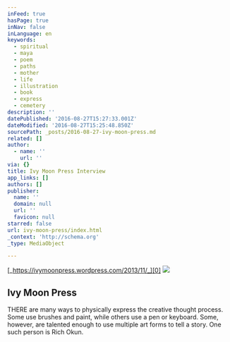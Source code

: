 ```yaml
---
inFeed: true
hasPage: true
inNav: false
inLanguage: en
keywords:
  - spiritual
  - maya
  - poem
  - paths
  - mother
  - life
  - illustration
  - book
  - express
  - cemetery
description: ''
datePublished: '2016-08-27T15:27:33.001Z'
dateModified: '2016-08-27T15:25:48.850Z'
sourcePath: _posts/2016-08-27-ivy-moon-press.md
related: []
author:
  - name: ''
    url: ''
via: {}
title: Ivy Moon Press Interview
app_links: []
authors: []
publisher:
  name: ''
  domain: null
  url: ''
  favicon: null
starred: false
url: ivy-moon-press/index.html
_context: 'http://schema.org'
_type: MediaObject

---
```

[_https://ivymoonpress.wordpress.com/2013/11/_][0]
![](https://the-grid-user-content.s3-us-west-2.amazonaws.com/51508bcd-e90a-4c72-896b-13aac85675f3.jpg)

<article style=""><h1>Ivy Moon Press</h1><p>THERE are many ways to physically express the creative thought process. Some use brushes and paint, while others use a pen or keyboard. Some, however, are talented enough to use multiple art forms to tell a story. One such person is Rich Okun.</p></article>



[0]: https://ivymoonpress.wordpress.com/2013/11/